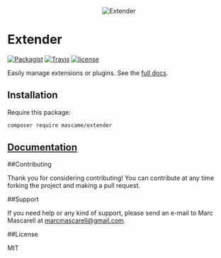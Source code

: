 <p align="center">
  <img src="http://icons.iconarchive.com/icons/elegantthemes/beautiful-flat/128/plugin-icon.png" alt="Extender"/>
</p>

# Extender

[![Packagist](https://img.shields.io/packagist/v/mascame/extender.svg?maxAge=2592000?style=plastic)](https://packagist.org/packages/mascame/arrayer)
[![Travis](https://img.shields.io/travis/marcmascarell/extender.svg?maxAge=2592000?style=plastic)](https://travis-ci.org/marcmascarell/arrayer)
[![license](https://img.shields.io/github/license/marcmascarell/extender.svg?maxAge=2592000?style=plastic)](https://github.com/marcmascarell/arrayer)

Easily manage extensions or plugins. See the [full docs](https://extender.readme.io).

Installation
--------------
Require this package:
```sh
composer require mascame/extender
```

[Documentation](https://extender.readme.io)
--------------

##Contributing

Thank you for considering contributing! You can contribute at any time forking the project and making a pull request.

##Support

If you need help or any kind of support, please send an e-mail to Marc Mascarell at marcmascarell@gmail.com.

##License

MIT
